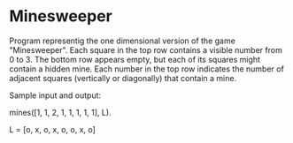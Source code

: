 # Minesweeper

Program representig the one dimensional version of the game "Minesweeper". 
Each square in the top row contains a visible number from 0 to 3. The bottom row appears empty, but each of its squares might contain a hidden mine. Each number in the top row indicates the number of adjacent squares (vertically or diagonally) that contain a mine.

Sample input and output:

mines([1, 1, 2, 1, 1, 1, 1, 1], L).

L = [o, x, o, x, o, o, x, o]

